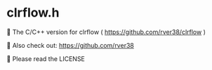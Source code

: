 # clrflow.h
👋 The C/C++ version for clrflow ( https://github.com/rver38/clrflow )

🤝 Also check out: https://github.com/rver38

🙏 Please read the LICENSE

